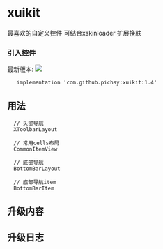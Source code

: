 # xuikit
最喜欢的自定义控件
可结合xskinloader 扩展换肤


### 引入控件
最新版本:  [![](https://jitpack.io/v/pichsy/xuikit.svg)](https://jitpack.io/#pichsy/xuikit)

        
        
       implementation 'com.github.pichsy:xuikit:1.4'
       
       

## 用法

    
      
      // 头部导航
      XToolbarLayout
      
      // 常用cells布局
      CommonItemView
      
      // 底部导航
      BottomBarLayout
      
      // 底部导航item
      BottomBarItem


## 升级内容

## 升级日志
